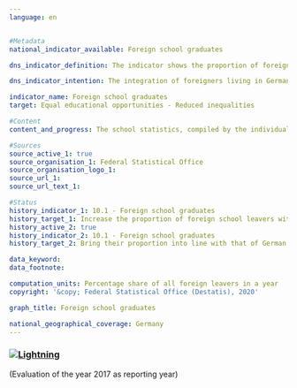 ```yaml
---                   
language: en                   


#Metadata                   
national_indicator_available: Foreign school graduates                   

dns_indicator_definition: The indicator shows the proportion of foreign school graduates as a percentage of all foreign school leavers within a school year. In this case, the term “graduates” refers to people who leave general education schools with at least a secondary general school certificate.<sub> Text from the Indicator Report 2018</sub>                   

dns_indicator_intention: The integration of foreigners living in Germany is an important prerequisite for cohesion within our society. A basic prerequisite for successful integration is the acquisition of sufficient qualifications at school to open up further educational and employment opportunities later on. The goal of the Federal Government is therefore to increase the share of foreign school graduates who obtain at least a secondary general school certificate and to bring this share into line with the corresponding rate for German school graduates by 2030.<sub> Text from the Indicator Report 2018</sub>                   

indicator_name: Foreign school graduates                   
target: Equal educational opportunities - Reduced inequalities                   

#Content                    
content_and_progress: The school statistics, compiled by the individual Länder, form the data basis for this indicator. These statistics are generally derived from a complete count with an obligation to provide information. The Federal Statistical Office combines them to create a federal result based on the catalogue of definitions compiled by the Standing Conference of the Ministers of Education and Cultural Affairs.<br><br>The aggregation of the Länder results into the federal result is influenced by the different education policies of the Länder, for example, with regard to admission rules, in setting up courses of education in the area of vocational schools, etc. This can only be partially offset by formal regulations for the respective allocations.<br><br>Graduates are pupils who have left the respective type of school with a school certificate. Included are pupils who have changed to another type of general education school in order to obtain an additional certificate. Furthermore, foreigners are defined as all persons who are not German within the meaning of Article 116 (1) of the Basic Law, i.e. who do not hold the German citizenship. This also includes persons who are stateless and persons with undetermined citizenship. Germans who also hold another citizenship are not included in the foreign population.<br><br>In 2017, the share of foreign school graduates who obtained at least a secondary general school certificate measured against all foreign school leavers was 81.9&nbsp;%. Consequently, the share has increased by 3.9 percentage points compared with the previous year. Regarding the gender-specific shares, the share of foreign female graduates in all foreign female leavers was 86.4&nbsp;%, whereas the share of male graduates in all foreign male leavers was lower at 78.1&nbsp;%.<br><br>The share of German school graduates who obtained at least a secondary general school certificate, measured against all German school leavers, was most recently 94.8&nbsp;% and therefore stable. The gap between the share of foreign school graduates and German school graduates slightly increased from 12.0 percentage points in 1996 to 12.9 percentage points in 2017. After the values tended to converge up to 2013, they have been diverging since then.<br><br>Considering the certificates obtained shows that almost 28.4&nbsp;% of foreign school graduates from general education schools achieved a secondary general school certificate in 2017, 36.1&nbsp;% completed their schooling with a mid-level certificate, and 17.4&nbsp;% earned a higher education entrance qualification for general or applied sciences universities. The corresponding figures among German school graduates were 15.0&nbsp;%, 43.6&nbsp;% and 36.3&nbsp;%. Young foreign people are thus substantially under-represented in comparison to Germans, especially when it comes to the higher-level school leaving certificates.<br><br>The indicator 4.1.a “Early school leavers” also offers additional information on the topic of school graduates.<sub> Text from the Indicator Report 2018</sub>                   

#Sources
source_active_1: true                           
source_organisation_1: Federal Statistical Office                           
source_organisation_logo_1:                            
source_url_1:                            
source_url_text_1:                            

#Status                   
history_indicator_1: 10.1 - Foreign school graduates                   
history_target_1: Increase the proportion of foreign school leavers with a least a secondary general school certificate by 2030
history_active_2: true                   
history_indicator_2: 10.1 - Foreign school graduates                   
history_target_2: Bring their proportion into line with that of German school graduates by 2030

data_keyword:                    
data_footnote:                    

computation_units: Percentage share of all foreign leavers in a year                   
copyright: '&copy; Federal Statistical Office (Destatis), 2020'                   

graph_title: Foreign school graduates                   

national_geographical_coverage: Germany                   
---
```

<div>                               
  <div class="my-header">                               
    <h3><a href="https://nachhaltige-entwicklung-deutschland.github.io/open-sdg-site-starter/status/"><img src="https://g205sdgs.github.io/sdg-indicators/public/Wettersymbole/Blitz.png" alt="Lightning" />                               
       </a>                               
    </h3>                               
  </div>
  <div class="my-header-note">
    <span>(Evaluation of the year 2017 as reporting year)</span>
  </div>                               
</div>